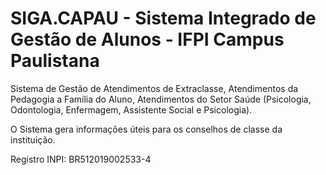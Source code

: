 # SIGA.CAPAU - Sistema Integrado de Gestão de Alunos - IFPI Campus Paulistana

Sistema de Gestão de Atendimentos de Extraclasse, Atendimentos da Pedagogia a Família do Aluno, Atendimentos do Setor Saúde (Psicologia, Odontologia, Enfermagem, Assistente Social e Psicologia).

O Sistema gera informações úteis para os conselhos de classe da instituição.

Registro INPI: BR512019002533-4
